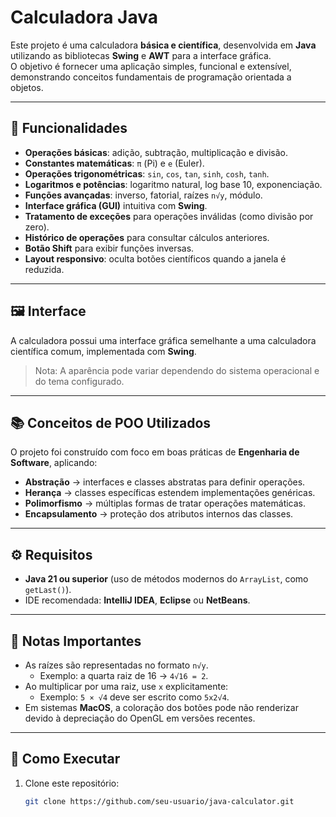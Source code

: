 # Calculadora Java

Este projeto é uma calculadora **básica e científica**, desenvolvida em **Java** utilizando as bibliotecas **Swing** e **AWT** para a interface gráfica.  
O objetivo é fornecer uma aplicação simples, funcional e extensível, demonstrando conceitos fundamentais de programação orientada a objetos.

---

## 🎯 Funcionalidades

- **Operações básicas**: adição, subtração, multiplicação e divisão.  
- **Constantes matemáticas**: `π` (Pi) e `e` (Euler).  
- **Operações trigonométricas**: `sin`, `cos`, `tan`, `sinh`, `cosh`, `tanh`.  
- **Logaritmos e potências**: logaritmo natural, log base 10, exponenciação.  
- **Funções avançadas**: inverso, fatorial, raízes `n√y`, módulo.  
- **Interface gráfica (GUI)** intuitiva com **Swing**.  
- **Tratamento de exceções** para operações inválidas (como divisão por zero).  
- **Histórico de operações** para consultar cálculos anteriores.  
- **Botão Shift** para exibir funções inversas.  
- **Layout responsivo**: oculta botões científicos quando a janela é reduzida.  

---

## 🖼️ Interface

A calculadora possui uma interface gráfica semelhante a uma calculadora científica comum, implementada com **Swing**.  
> Nota: A aparência pode variar dependendo do sistema operacional e do tema configurado.

---

## 📚 Conceitos de POO Utilizados

O projeto foi construído com foco em boas práticas de **Engenharia de Software**, aplicando:

- **Abstração** → interfaces e classes abstratas para definir operações.  
- **Herança** → classes específicas estendem implementações genéricas.  
- **Polimorfismo** → múltiplas formas de tratar operações matemáticas.  
- **Encapsulamento** → proteção dos atributos internos das classes.  

---

## ⚙️ Requisitos

- **Java 21 ou superior** (uso de métodos modernos do `ArrayList`, como `getLast()`).  
- IDE recomendada: **IntelliJ IDEA**, **Eclipse** ou **NetBeans**.  

---

## 📌 Notas Importantes

- As raízes são representadas no formato `n√y`.  
  - Exemplo: a quarta raiz de 16 → `4√16 = 2`.  
- Ao multiplicar por uma raiz, use `x` explicitamente:  
  - Exemplo: `5 × √4` deve ser escrito como `5x2√4`.  
- Em sistemas **MacOS**, a coloração dos botões pode não renderizar devido à depreciação do OpenGL em versões recentes.  

---

## 🚀 Como Executar

1. Clone este repositório:
   ```bash
   git clone https://github.com/seu-usuario/java-calculator.git
